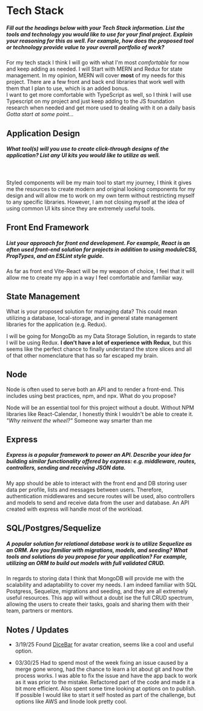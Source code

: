 # Tech Stack

##### Fill out the headings below with your Tech Stack information. List the tools and technology you would like to use for your final project. Explain your reasoning for this as well. For example, how does the proposed tool or technology provide value to your overall portfolio of work?

For my tech stack I think I will go with what I'm most <em>comfortable</em> for now and keep adding as needed. I will Start with MERN and Redux for state management. In my opinion, MERN will cover **most** of my needs for this project. There are a few front and back end libraries that work well with them that I plan to use, which is an added bonus. <br>
I want to get more comfortable with TypeScript as well, so I think I will use Typescript on my project and just keep adding to the JS foundation research when needed and get more used to dealing with it on a daily basis <em>Gotta start at some point...</em>

## Application Design

##### What tool(s) will you use to create click-through designs of the application? List any UI kits you would like to utilize as well.

<br>

Styled components will be my main tool to start my journey, I think it gives me the resources to create modern and original looking components for my design and will allow me to work on my own term without restricting myself to any specific libraries. However, I am not closing myself at the idea of using common UI kits since they are extremely useful tools.

## Front End Framework

##### List your approach for front end development. For example, React is an often used front-end solution for projects in addition to using moduleCSS, PropTypes, and an ESLint style guide.

As far as front end Vite-React will be my weapon of choice, I feel that it will allow me to create my app in a way I feel comfortable and familiar way.

## State Management

What is your proposed solution for managing data? This could mean utilizing a database, local-storage, and in general state management libraries for the application (e.g. Redux).

I will be going for MongoDb as my Data Storage Solution, in regards to state I will be using Redux. **I don't have a lot of experience with Redux**, but this seems like the perfect chance to finally understand the store slices and all of that other nomenclature that has so far escaped my brain.

## Node

Node is often used to serve both an API and to render a front-end. This includes using best practices, npm, and npx. What do you propose?

Node will be an essential tool for this project without a doubt. Without NPM libraries like React-Calendar, I honestly think I wouldn't be able to create it.
<br>
<em>"Why reinvent the wheel?"</em>
Someone way smarter than me

## Express

##### Express is a popular framework to power an API. Describe your idea for building similar functionality offered by express: e.g. middleware, routes, controllers, sending and receiving JSON data.

My app should be able to interact with the front end and DB storing user data per profile, lists and messages between users. Therefore, authentication middlewares and secure routes will be used, also controllers and models to send and receive data from the user and database. An API created with express will handle most of the workload.

## SQL/Postgres/Sequelize

##### A popular solution for relational database work is to utilize Sequelize as an ORM. Are you familiar with migrations, models, and seeding? What tools and solutions do you propose for your application? For example, utilizing an ORM to build out models with full validated CRUD.

In regards to storing data I think that MongoDB will provide me with the scalability and adaptability to cover my needs. I am indeed familiar with SQL Postgress, Sequelize, migrations and seeding, and they are all extremely useful resources. This app will without a doubt ise the full CRUD spectrum, allowing the users to create their tasks, goals and sharing them with their team, partners or mentors.

## Notes / Updates

- 3/19/25
  Found [DiceBar](https://www.npmjs.com/package/dicebear) for avatar creation, seems like a cool and useful option.

- 03/30/25
  Had to spend most of the week fixing an issue caused by a merge gone wrong, had the chance to learn a lot about git and how the process works. I was able to fix the issue and have the app back to work as it was prior to the mistake. Refactored part of the code and made it a bit more efficient. Also spent some time looking at options on to publish. If possible I would like to start it self hosted as part of the challenge, but options like AWS and linode look pretty cool.
